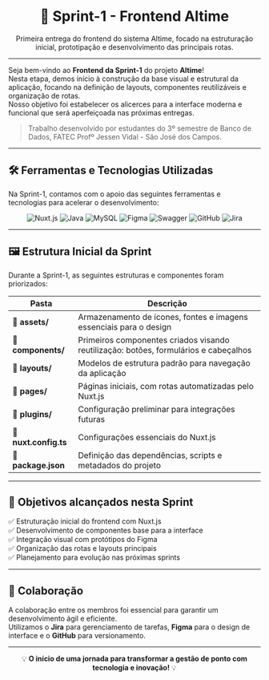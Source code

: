 <h1 align="center">🚀 Sprint-1 - Frontend Altime</h1>

<p align="center">
Primeira entrega do frontend do sistema Altime, focado na estruturação inicial, prototipação e desenvolvimento das principais rotas.
</p>

---

Seja bem-vindo ao **Frontend da Sprint-1** do projeto **Altime**!  
Nesta etapa, demos início à construção da base visual e estrutural da aplicação, focando na definição de layouts, componentes reutilizáveis e organização de rotas.  
Nosso objetivo foi estabelecer os alicerces para a interface moderna e funcional que será aperfeiçoada nas próximas entregas.

> Trabalho desenvolvido por estudantes do 3º semestre de Banco de Dados, FATEC Profº Jessen Vidal - São José dos Campos.

---

## 🛠️ Ferramentas e Tecnologias Utilizadas

Na Sprint-1, contamos com o apoio das seguintes ferramentas e tecnologias para acelerar o desenvolvimento:

<div align="center">

![Nuxt.js](https://img.shields.io/badge/Nuxt.js-00DC82?style=for-the-badge&logo=nuxtdotjs&logoColor=white)
![Java](https://img.shields.io/badge/Java-orange?style=for-the-badge&logo=openjdk&logoColor=white)
![MySQL](https://img.shields.io/badge/MySQL-4479A1?style=for-the-badge&logo=mysql&logoColor=white)
![Figma](https://img.shields.io/badge/Figma-F24E1E?style=for-the-badge&logo=figma&logoColor=white)
![Swagger](https://img.shields.io/badge/Swagger-85EA2D?style=for-the-badge&logo=swagger&logoColor=black)
![GitHub](https://img.shields.io/badge/GitHub-181717?style=for-the-badge&logo=github&logoColor=white)
![Jira](https://img.shields.io/badge/Jira-0052CC?style=for-the-badge&logo=jira&logoColor=white)

</div>

---

## 🖼️ Estrutura Inicial da Sprint

Durante a Sprint-1, as seguintes estruturas e componentes foram priorizados:

<div align="center">

| Pasta                               | Descrição                                                                                   |
| ----------------------------------- | ------------------------------------------------------------------------------------------- |
| :open_file_folder: **assets/**      | Armazenamento de ícones, fontes e imagens essenciais para o design                          |
| :open_file_folder: **components/**  | Primeiros componentes criados visando reutilização: botões, formulários e cabeçalhos         |
| :open_file_folder: **layouts/**     | Modelos de estrutura padrão para navegação da aplicação                                      |
| :open_file_folder: **pages/**       | Páginas iniciais, com rotas automatizadas pelo Nuxt.js                                       |
| :open_file_folder: **plugins/**     | Configuração preliminar para integrações futuras                                            |
| :page_facing_up: **nuxt.config.ts** | Configurações essenciais do Nuxt.js                                                         |
| :page_facing_up: **package.json**   | Definição das dependências, scripts e metadados do projeto                                  |

</div>

---

## 🎯 Objetivos alcançados nesta Sprint

✅ Estruturação inicial do frontend com Nuxt.js  
✅ Desenvolvimento de componentes base para a interface  
✅ Integração visual com protótipos do Figma  
✅ Organização das rotas e layouts principais  
✅ Planejamento para evolução nas próximas sprints

---

## 🤝 Colaboração

A colaboração entre os membros foi essencial para garantir um desenvolvimento ágil e eficiente.  
Utilizamos o **Jira** para gerenciamento de tarefas, **Figma** para o design de interface e o **GitHub** para versionamento.

---

<p align="center">
💡 <strong>O início de uma jornada para transformar a gestão de ponto com tecnologia e inovação!</strong> 💡
</p>
